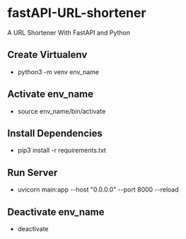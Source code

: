 # fastAPI-URL-shortener
A URL Shortener With FastAPI and Python


## Create Virtualenv
- python3 -m venv env_name


## Activate env_name
- source env_name/bin/activate


## Install Dependencies
- pip3 install -r requirements.txt


## Run Server
- uvicorn main:app --host "0.0.0.0" --port 8000 --reload


## Deactivate env_name
- deactivate
